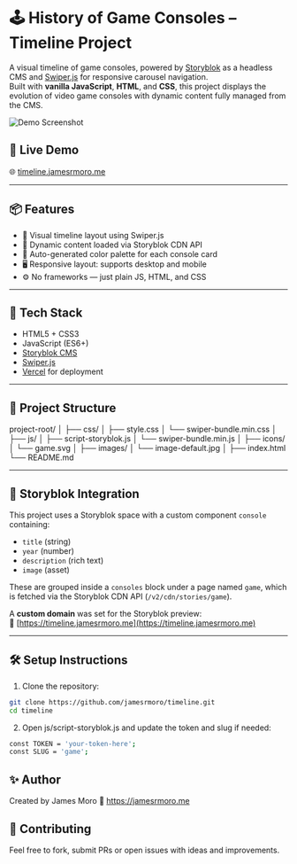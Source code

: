 # 🕹️ History of Game Consoles – Timeline Project

A visual timeline of game consoles, powered by [Storyblok](https://www.storyblok.com/) as a headless CMS and [Swiper.js](https://swiperjs.com/) for responsive carousel navigation.  
Built with **vanilla JavaScript**, **HTML**, and **CSS**, this project displays the evolution of video game consoles with dynamic content fully managed from the CMS.

![Demo Screenshot](https://timeline.jamesrmoro.me/images/screenshot.png)

## 🔗 Live Demo

🌐 [timeline.jamesrmoro.me](https://timeline.jamesrmoro.me)

---

## 📦 Features

- 📆 Visual timeline layout using Swiper.js
- 🧩 Dynamic content loaded via Storyblok CDN API
- 🎨 Auto-generated color palette for each console card
- 🖥️ Responsive layout: supports desktop and mobile
- ⚙️ No frameworks — just plain JS, HTML, and CSS

---

## 🚀 Tech Stack

- HTML5 + CSS3
- JavaScript (ES6+)
- [Storyblok CMS](https://www.storyblok.com/)
- [Swiper.js](https://swiperjs.com/)
- [Vercel](https://vercel.com/) for deployment

---

## 📁 Project Structure
project-root/
│
├── css/
│ ├── style.css
│ └── swiper-bundle.min.css
│
├── js/
│ ├── script-storyblok.js
│ └── swiper-bundle.min.js
│
├── icons/
│ └── game.svg
│
├── images/
│ └── image-default.jpg
│
├── index.html
└── README.md

---

## 🧩 Storyblok Integration

This project uses a Storyblok space with a custom component `console` containing:

- `title` (string)
- `year` (number)
- `description` (rich text)
- `image` (asset)

These are grouped inside a `consoles` block under a page named `game`, which is fetched via the Storyblok CDN API (`/v2/cdn/stories/game`).

A **custom domain** was set for the Storyblok preview:  
🔗 [https://timeline.jamesrmoro.me](https://timeline.jamesrmoro.me)

---

## 🛠 Setup Instructions

1. Clone the repository:

```bash
git clone https://github.com/jamesrmoro/timeline.git
cd timeline
```

2. Open js/script-storyblok.js and update the token and slug if needed:

```bash
const TOKEN = 'your-token-here';
const SLUG = 'game';
```

## ✨ Author
Created by James Moro
🔗 https://jamesrmoro.me

## 🤝 Contributing
Feel free to fork, submit PRs or open issues with ideas and improvements.
